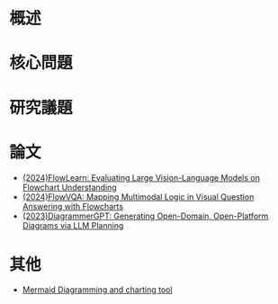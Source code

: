 # 概述

# 核心問題

# 研究議題

# 論文
- [(2024)FlowLearn: Evaluating Large Vision-Language Models on Flowchart Understanding](https://arxiv.org/pdf/2407.05183v1)
- [(2024)FlowVQA: Mapping Multimodal Logic in Visual Question Answering with Flowcharts](https://aclanthology.org/2024.findings-acl.78.pdf)
- [(2023)DiagrammerGPT: Generating Open-Domain, Open-Platform Diagrams via LLM Planning](https://arxiv.org/pdf/2310.12128)
# 其他
- [Mermaid Diagramming and charting tool](https://mermaid.js.org/)
